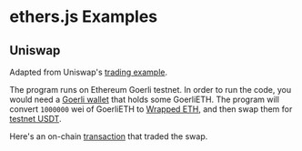 # ethers.js Examples

## Uniswap

Adapted from Uniswap's [trading example](https://github.com/Uniswap/examples/blob/main/v3-sdk/trading/src/libs/trading.ts).

The program runs on Ethereum Goerli testnet. In order to run the code, you would need a [Goerli wallet](https://goerli.etherscan.io/address/0xe896b7db170a7b5a64c49761f4ec1ded3cee98b1) that holds some GoerliETH. The program will convert `1000000` wei of GoerliETH to [Wrapped ETH](https://goerli.etherscan.io/address/0xB4FBF271143F4FBf7B91A5ded31805e42b2208d6), and then swap them for [testnet USDT](https://goerli.etherscan.io/address/0xC2C527C0CACF457746Bd31B2a698Fe89de2b6d49).

Here's an on-chain [transaction](https://goerli.etherscan.io/tx/0x5672e93713d5cd7128f7e5540322e9c8eafd47f17429fd6d9126551ce9723a99) that traded the swap.
